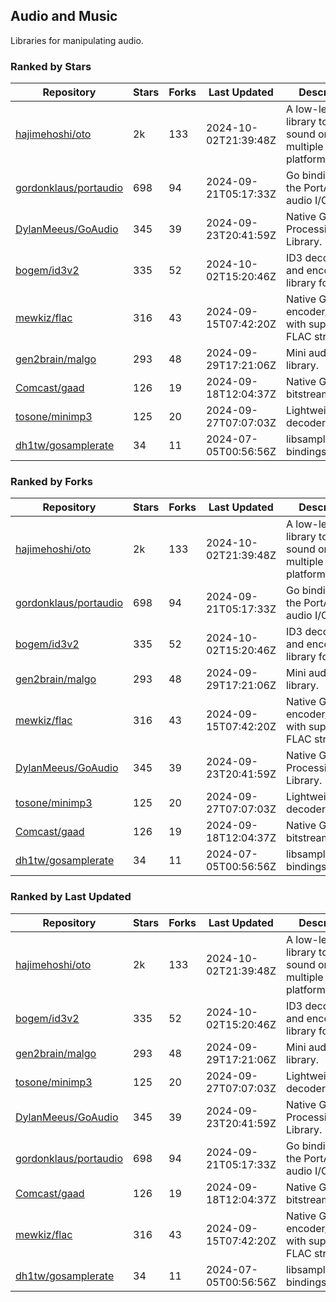 ## Audio and Music

Libraries for manipulating audio.

### Ranked by Stars

| Repository | Stars | Forks | Last Updated | Description | 
|------------|-------|-------|--------------|-------------|
| [hajimehoshi/oto](https://github.com/hajimehoshi/oto) | 2k | 133 | 2024-10-02T21:39:48Z |  A low-level library to play sound on multiple platforms. |
| [gordonklaus/portaudio](https://github.com/gordonklaus/portaudio) | 698 | 94 | 2024-09-21T05:17:33Z |  Go bindings for the PortAudio audio I/O library. |
| [DylanMeeus/GoAudio](https://github.com/DylanMeeus/GoAudio) | 345 | 39 | 2024-09-23T20:41:59Z |  Native Go Audio Processing Library. |
| [bogem/id3v2](https://github.com/bogem/id3v2) | 335 | 52 | 2024-10-02T15:20:46Z |  ID3 decoding and encoding library for Go. |
| [mewkiz/flac](https://github.com/mewkiz/flac) | 316 | 43 | 2024-09-15T07:42:20Z |  Native Go FLAC encoder/decoder with support for FLAC streams. |
| [gen2brain/malgo](https://github.com/gen2brain/malgo) | 293 | 48 | 2024-09-29T17:21:06Z |  Mini audio library. |
| [Comcast/gaad](https://github.com/Comcast/gaad) | 126 | 19 | 2024-09-18T12:04:37Z |  Native Go AAC bitstream parser. |
| [tosone/minimp3](https://github.com/tosone/minimp3) | 125 | 20 | 2024-09-27T07:07:03Z |  Lightweight MP3 decoder library. |
| [dh1tw/gosamplerate](https://github.com/dh1tw/gosamplerate) | 34 | 11 | 2024-07-05T00:56:56Z |  libsamplerate bindings for go. |

### Ranked by Forks

| Repository | Stars | Forks | Last Updated | Description | 
|------------|-------|-------|--------------|-------------|
| [hajimehoshi/oto](https://github.com/hajimehoshi/oto) | 2k | 133 | 2024-10-02T21:39:48Z |  A low-level library to play sound on multiple platforms. |
| [gordonklaus/portaudio](https://github.com/gordonklaus/portaudio) | 698 | 94 | 2024-09-21T05:17:33Z |  Go bindings for the PortAudio audio I/O library. |
| [bogem/id3v2](https://github.com/bogem/id3v2) | 335 | 52 | 2024-10-02T15:20:46Z |  ID3 decoding and encoding library for Go. |
| [gen2brain/malgo](https://github.com/gen2brain/malgo) | 293 | 48 | 2024-09-29T17:21:06Z |  Mini audio library. |
| [mewkiz/flac](https://github.com/mewkiz/flac) | 316 | 43 | 2024-09-15T07:42:20Z |  Native Go FLAC encoder/decoder with support for FLAC streams. |
| [DylanMeeus/GoAudio](https://github.com/DylanMeeus/GoAudio) | 345 | 39 | 2024-09-23T20:41:59Z |  Native Go Audio Processing Library. |
| [tosone/minimp3](https://github.com/tosone/minimp3) | 125 | 20 | 2024-09-27T07:07:03Z |  Lightweight MP3 decoder library. |
| [Comcast/gaad](https://github.com/Comcast/gaad) | 126 | 19 | 2024-09-18T12:04:37Z |  Native Go AAC bitstream parser. |
| [dh1tw/gosamplerate](https://github.com/dh1tw/gosamplerate) | 34 | 11 | 2024-07-05T00:56:56Z |  libsamplerate bindings for go. |

### Ranked by Last Updated

| Repository | Stars | Forks | Last Updated | Description | 
|------------|-------|-------|--------------|-------------|
| [hajimehoshi/oto](https://github.com/hajimehoshi/oto) | 2k | 133 | 2024-10-02T21:39:48Z |  A low-level library to play sound on multiple platforms. |
| [bogem/id3v2](https://github.com/bogem/id3v2) | 335 | 52 | 2024-10-02T15:20:46Z |  ID3 decoding and encoding library for Go. |
| [gen2brain/malgo](https://github.com/gen2brain/malgo) | 293 | 48 | 2024-09-29T17:21:06Z |  Mini audio library. |
| [tosone/minimp3](https://github.com/tosone/minimp3) | 125 | 20 | 2024-09-27T07:07:03Z |  Lightweight MP3 decoder library. |
| [DylanMeeus/GoAudio](https://github.com/DylanMeeus/GoAudio) | 345 | 39 | 2024-09-23T20:41:59Z |  Native Go Audio Processing Library. |
| [gordonklaus/portaudio](https://github.com/gordonklaus/portaudio) | 698 | 94 | 2024-09-21T05:17:33Z |  Go bindings for the PortAudio audio I/O library. |
| [Comcast/gaad](https://github.com/Comcast/gaad) | 126 | 19 | 2024-09-18T12:04:37Z |  Native Go AAC bitstream parser. |
| [mewkiz/flac](https://github.com/mewkiz/flac) | 316 | 43 | 2024-09-15T07:42:20Z |  Native Go FLAC encoder/decoder with support for FLAC streams. |
| [dh1tw/gosamplerate](https://github.com/dh1tw/gosamplerate) | 34 | 11 | 2024-07-05T00:56:56Z |  libsamplerate bindings for go. |

